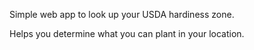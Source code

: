 Simple web app to look up your USDA hardiness zone.

Helps you determine what you can plant in your location. 
